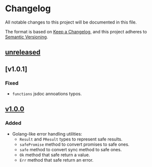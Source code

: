 # Changelog

All notable changes to this project will be documented in this file.

The format is based on [Keep a Changelog](https://keepachangelog.com/en/1.1.0/),
and this project adheres to [Semantic Versioning](https://semver.org/spec/v2.0.0.html).

## [unreleased]


## [v1.0.1]
### Fixed
- `functions` jsdoc annoations typos.

## [v1.0.0]

### Added
- Golang-like error handling utilities:
    - `Result` and `PResult` types to represent safe results.
    - `safePromise` method to convert promises to safe ones.
    - `safe` method to convert sync method to safe ones.
    - `Ok` method that safe return a value.
    - `Err` method that safe return an error.

[unreleased]: https://github.com/iolave/ts-utils/compare/v1.0.0...staging
[v1.0.0]: https://github.com/iolave/ts-utils/releases/tag/v1.0.0
